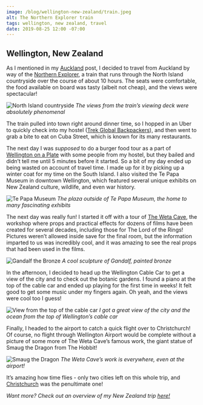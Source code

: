 ```yaml
---
image: /blog/wellington-new-zealand/train.jpeg
alt: The Northern Explorer train
tags: wellington, new zealand, travel
date: 2019-08-25 12:00 -07:00
---
```


## Wellington, New Zealand

As I mentioned in my [Auckland](/post/auckland-new-zealand) post, I decided to travel from Auckland by way of the [Northern Explorer](https://www.greatjourneysofnz.co.nz/northern-explorer/), a train that runs through the North Island countryside over the course of about 10 hours. The seats were comfortable, the food available on board was tasty (albeit not cheap), and the views were spectacular!

![North Island countryside](/blog/wellington-new-zealand/countryside.jpeg)
*The views from the train’s viewing deck were absolutely phenomenal*

The train pulled into town right around dinner time, so I hopped in an Uber to quickly check into my hostel ([Trek Global Backpackers](https://trekglobal.net/)), and then went to grab a bite to eat on Cuba Street, which is known for its many restaurants.

The next day I was *supposed* to do a burger food tour as a part of [Wellington on a Plate](https://www.visawoap.com/) with some people from my hostel, but they bailed and didn’t tell me until 5 minutes before it started. So a bit of my day ended up being wasted on account of travel time. I made up for it by picking up a winter coat for my time on the South Island. I also visited the Te Papa Museum in downtown Wellington, which featured several unique exhibits on New Zealand culture, wildlife, and even war history.

![Te Papa Museum](/blog/wellington-new-zealand/museum.jpeg)
*The plaza outside of Te Papa Museum, the home to many fascinating exhibits*

The next day was really fun! I started it off with a tour of [The Weta Cave](https://www.wetaworkshop.com/visit-us/workshop-tours/), the workshop where props and practical effects for dozens of films have been created for several decades, including those for The Lord of the Rings! Pictures weren’t allowed inside save for the final room, but the information imparted to us was incredibly cool, and it was amazing to see the real props that had been used in the films.

![Gandalf the Bronze](/blog/wellington-new-zealand/gandalf.jpeg)
*A cool sculpture of Gandalf, painted bronze*

In the afternoon, I decided to head up the Wellington Cable Car to get a view of the city and to check out the botanic gardens. I found a piano at the top of the cable car and ended up playing for the first time in weeks! It felt good to get some music under my fingers again. Oh yeah, and the views were cool too I guess!

![View from the top of the cable car](/blog/wellington-new-zealand/cable-car-view.jpeg)
*I got a great view of the city and the ocean from the top of Wellington’s cable car*

Finally, I headed to the airport to catch a quick flight over to Christchurch! Of course, no flight through Wellington Airport would be complete without a picture of some more of The Weta Cave’s famous work, the giant statue of Smaug the Dragon from The Hobbit!

![Smaug the Dragon](/blog/wellington-new-zealand/dragon.jpeg)
*The Weta Cave’s work is everywhere, even at the airport!*

It’s amazing how time flies - only two cities left on this whole trip, and [Christchurch](/post/christchurch-new-zealand) was the penultimate one!

*Want more? Check out an overview of my New Zealand trip [here!](/post/new-zealand-100-pure-new-zealand)*
